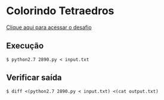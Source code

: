 # Colorindo Tetraedros
[Clique aqui para acessar o desafio](https://www.urionlinejudge.com.br/judge/pt/problems/view/2890)

## Execução
```
$ python2.7 2890.py < input.txt
```

## Verificar saída
```
$ diff <(python2.7 2890.py < input.txt) <(cat output.txt)
```